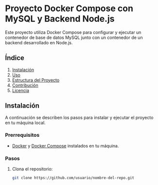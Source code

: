 # Proyecto Docker Compose con MySQL y Backend Node.js

Este proyecto utiliza Docker Compose para configurar y ejecutar un contenedor de base de datos MySQL junto con un contenedor de un backend desarrollado en Node.js.

## Índice

1. [Instalación](#instalación)
2. [Uso](#uso)
3. [Estructura del Proyecto](#estructura-del-proyecto)
4. [Contribución](#contribución)
5. [Licencia](#licencia)

## Instalación

A continuación se describen los pasos para instalar y ejecutar el proyecto en tu máquina local.

### Prerrequisitos

- [Docker](https://www.docker.com/get-started) y [Docker Compose](https://docs.docker.com/compose/install/) instalados en tu máquina.

### Pasos

1. Clona el repositorio:

   ```bash
   git clone https://github.com/usuario/nombre-del-repo.git
